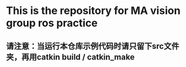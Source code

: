 # This is the repository for MA vision group ros practice

## 请注意：当运行本仓库示例代码时请只留下src文件夹，再用catkin build / catkin_make 
